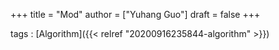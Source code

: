 +++
title = "Mod"
author = ["Yuhang Guo"]
draft = false
+++

tags
: [Algorithm]({{< relref "20200916235844-algorithm" >}})
